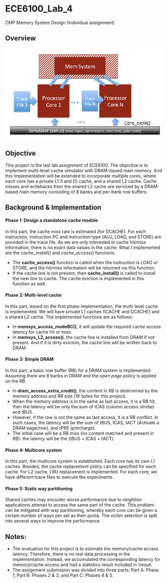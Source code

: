 # ECE6100_Lab_4
CMP Memory System Design (Individual assignment)

## Overview  
![](https://raw.githubusercontent.com/wanchen1112/ECE6100_Lab_4/master/picture.png)

## Objective
This project is the last lab assignment of ECE6100. The objective is to implement multi-level cache simulator with DRAM-based main memory. And this implementation will be extended to incorporate multiple cores, where each core has a private L1 (I and D) cache, and a shared L2 cache. Cache misses and writebacks from the shared L2 cache are serviced by a DRAM-based main memory consisting of 8 banks and per-bank row buffers.

## Background & Implementation

#### Phase 1: Design a standalone cache module
In this part, the cache miss rate is estimated (for DCACHE). For each instruction, instruction PC and instruction type (ALU, LOAD, and STORE) are provided in the trace file. As we are only interested in cache hit/miss information, there is no exact data values in the cache. What I implemented are the *cache_install()* and *cache_access()* functions. 
- The **cache_access()** function is called when the instruction is LOAD or STORE, and the hit/miss information will be returned via this function.
- If the cache line is not present, then **cache_install()** is called to install the new line to cache. The cache eviction is implemented in this function as well.

#### Phase 2: Multi-level cache 
In this part, based on the first phase implementation, the multi-level cache is implemented. We will have private L1 caches (ICACHE and DCACHE) and a shared L2 cache. The implemented functions are as follows:
- In **memsys_access_modeBC()**, it will update the required cache access latency for cache hit or miss.
- In **memsys_L2_access()**, the cache line is installed from DRAM if not present. And if it is dirty eviction, the cache line will be written back to DRAM.

#### Phase 3: Simple DRAM 
In this part, a basic row buffer (RB) for a DRAM system is implemented. Assuming there are 8 banks in DRAM and the *open page policy* is applied on the RB.
- In **dram_access_extra_credit()**, the content in RB is determined by the memory address and RB size (1K bytes for this project). 
- When the memory address is in the same as last access, it is a RB hit, then the latency will be only the sum of tCAS (column access strobe) and tBUS. 
- However, if the row is not the same as last access, it is a RB conflict. In such cases, the latency will be the sum of tBUS, tCAS, tACT (Activate a DRAM page/row), and tPRE (precharge).
- The initial case will be a RB miss (no content matched and present in RB): the latency will be the (tBUS + tCAS + tACT).

#### Phase 4: Multicore system
In this part, the multicore system is established. Each core has its own L1 caches. Besides, the cache replacement policy can be specified for each cache. For L2 cache, LRU replacement is implemented. For each core, we have different trace files to execute the experiments.

#### Phase 5: Static way partitioning
Shared caches may encouter worse performance due to neighbior applications attempt to access the same part of the cache. This problem can be mitigated with way partitioning, whereby each core can be given a certain number of ways per set as their quota. The victim selection is split into several ways to improve the performance.

## Notes:
- The evaluation for this project is to estimate the memory/cache access latency. Therefore, there is no real data processing in the implementation. Instead, we accumulated the corresponding latency for memory/cache access and had a statistics result included in \result.
- The assignment submission was divided into three parts: Part A: Phase 1, Part B: Phases 2 & 3, and Part C: Phases 4 & 5.
